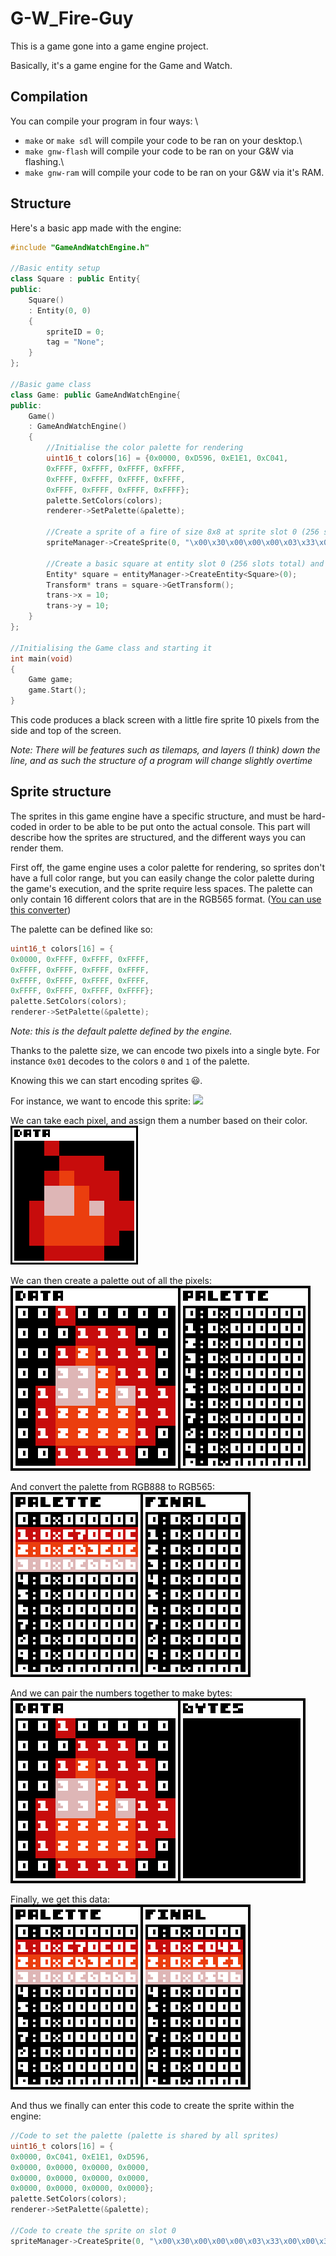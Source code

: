 # G-W_Fire-Guy

This is a game gone into a game engine project.

Basically, it's a game engine for the Game and Watch.

## Compilation

You can compile your program in four ways: \
- `make` or `make sdl` will compile your code to be ran on your desktop.\
- `make gnw-flash` will compile your code to be ran on your G&W via flashing.\
- `make gnw-ram` will compile your code to be ran on your G&W via it's RAM.

## Structure

Here's a basic  app made with the engine:

```C++
#include "GameAndWatchEngine.h"

//Basic entity setup
class Square : public Entity{
public:
	Square()
	: Entity(0, 0)
	{
		spriteID = 0;
		tag = "None";
	}
};

//Basic game class
class Game: public GameAndWatchEngine{
public:
	Game()
	: GameAndWatchEngine()
	{
		//Initialise the color palette for rendering
		uint16_t colors[16] = {0x0000, 0xD596, 0xE1E1, 0xC041, 
		0xFFFF, 0xFFFF, 0xFFFF, 0xFFFF,
		0xFFFF, 0xFFFF, 0xFFFF, 0xFFFF,
		0xFFFF, 0xFFFF, 0xFFFF, 0xFFFF};
		palette.SetColors(colors);
		renderer->SetPalette(&palette);

		//Create a sprite of a fire of size 8x8 at sprite slot 0 (256 slots total)
		spriteManager->CreateSprite(0, "\x00\x30\x00\x00\x00\x03\x33\x00\x00\x32\x33\x30\x00\x11\x23\x30\x03\x11\x21\x33\x03\x22\x22\x33\x03\x22\x22\x33\x00\x33\x33\x00", 4, 8);

		//Create a basic square at entity slot 0 (256 slots total) and setup its position to be (10;10)
		Entity* square = entityManager->CreateEntity<Square>(0);
		Transform* trans = square->GetTransform();
		trans->x = 10;
		trans->y = 10;
	}
};

//Initialising the Game class and starting it
int main(void)
{
	Game game;
	game.Start();
}
```

This code produces a black screen with a little fire sprite 10 pixels from the side and top of the screen.

*Note: There will be features such as tilemaps, and layers (I think) down the line, and as such the structure of a program will change slightly overtime*

## Sprite structure

The sprites in this game engine have a specific structure, and must be hard-coded in order to be able to be put onto the actual console. This part will describe how the sprites are structured, and the different ways you can render them.

First off, the game engine uses a color palette for rendering, so sprites don't have a full color range, but you can easily change the color palette during the game's execution, and the sprite require less spaces. 
The palette can only contain 16 different colors that are in the RGB565 format. ([You can use this converter](http://drakker.org/convert_rgb565.html))

The palette can be defined like so:
```C++
uint16_t colors[16] = {
0x0000, 0xFFFF, 0xFFFF, 0xFFFF, 
0xFFFF, 0xFFFF, 0xFFFF, 0xFFFF,
0xFFFF, 0xFFFF, 0xFFFF, 0xFFFF,
0xFFFF, 0xFFFF, 0xFFFF, 0xFFFF};
palette.SetColors(colors);
renderer->SetPalette(&palette);
```
*Note: this is the default palette defined by the engine.*

Thanks to the palette size, we can encode two pixels into a single byte.
For instance `0x01` decodes to the colors `0` and `1` of the palette.

Knowing this we can start encoding sprites :smiley:.

For instance, we want to encode this sprite:
![](images/exampleSprite.png)

We can take each pixel, and assign them a number based on their color.
![](images/ExampleEncoding1.gif)

We can then create a palette out of all the pixels:
![](images/ExampleEncoding2.gif)

And convert the palette from RGB888 to RGB565:
![](images/ExampleEncoding3.gif)

And we can pair the numbers together to make bytes:
![](images/ExampleEncoding4.gif)

Finally, we get this data:
![](images/FinalEncoding.png)

And thus we finally can enter this code to create the sprite within the engine:
```C++
//Code to set the palette (palette is shared by all sprites)
uint16_t colors[16] = {
0x0000, 0xC041, 0xE1E1, 0xD596, 
0x0000, 0x0000, 0x0000, 0x0000,
0x0000, 0x0000, 0x0000, 0x0000,
0x0000, 0x0000, 0x0000, 0x0000};
palette.SetColors(colors);
renderer->SetPalette(&palette);

//Code to create the sprite on slot 0
spriteManager->CreateSprite(0, "\x00\x30\x00\x00\x00\x03\x33\x00\x00\x32\x33\x30\x00\x11\x23\x30\x03\x11\x21\x33\x03\x22\x22\x33\x03\x22\x22\x33\x00\x33\x33\x00", 4, 8);
```
